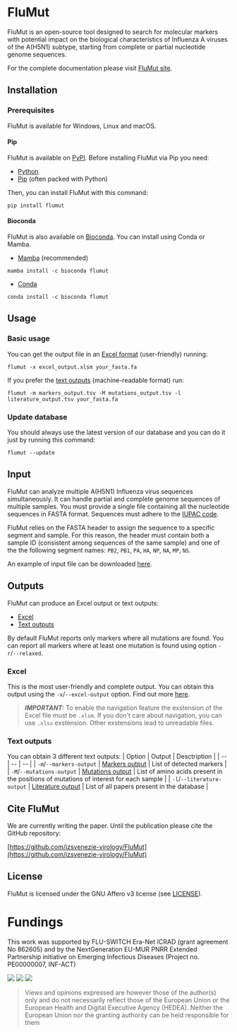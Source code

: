 # FluMut

FluMut is an open-source tool designed to search for molecular markers with potential impact on the biological characteristics of Influenza A viruses of the A(H5N1) subtype, starting from complete or partial nucleotide genome sequences.

For the complete documentation please visit [FluMut site](https://izsvenezie-virology.github.io/FluMut/).

## Installation

### Prerequisites
FluMut is available for Windows, Linux and macOS.

#### Pip
FluMut is available on [PyPI](https://pypi.org/flumut).
Before installing FluMut via Pip you need:
- [Python](https://www.python.org/downloads/)
- [Pip](https://pypi.org/project/pip/) (often packed with Python)

Then, you can install FluMut with this command:
```
pip install flumut
```

#### Bioconda
FluMut is also available on [Bioconda](https://bioconda.github.io/flumut).
You can install using Conda or Mamba.
- [Mamba](https://mamba.readthedocs.io/en/latest/installation/mamba-installation.html) (recommended)
```
mamba install -c bioconda flumut
```
- [Conda](https://conda.io/projects/conda/en/latest/user-guide/install/index.html)
```
conda install -c bioconda flumut
```

## Usage
### Basic usage
You can get the output file in an [Excel format](#excel) (user-friendly) running:
```
flumut -x excel_output.xlsm your_fasta.fa
```
If you prefer the [text outputs](#text-outputs) (machine-readable format) run:
```
flumut -m markers_output.tsv -M mutations_output.tsv -l literature_output.tsv your_fasta.fa
```

### Update database
You should always use the latest version of our database and you can do it just by running this command:
```
flumut --update
```

## Input
FluMut can analyze multiple A(H5N1) Influenza virus sequences simultaneously.
It can handle partial and complete genome sequences of multiple samples.
You must provide a single file containing all the nucleotide sequences in FASTA format.
Sequences must adhere to the [IUPAC code](https://www.bioinformatics.org/sms/iupac.html).

FluMut relies on the FASTA header to assign the sequence to a specific segment and sample.
For this reason, the header must contain both a sample ID (consistent among sequences of the same sample) and one of the the following segment names: `PB2`, `PB1`, `PA`, `HA`, `NP`, `NA`, `MP`, `NS`.

An example of input file can be downloaded [here](https://github.com/izsvenezie-virology/FluMut/releases/latest/download/fasta_input_example.fa).

## Outputs
FluMut can produce an Excel output or text outputs:
- [Excel](#excel)
- [Text outputs](#text-outputs)

By default FluMut reports only markers where all mutations are found.
You can report all markers where at least one mutation is found using option `-r`/`--relaxed`.

### Excel
This is the most user-friendly and complete output. 
You can obtain this output using the `-x`/`--excel-output` option.
Find out more [here](https://izsvenezie-virology.github.io/FluMut/docs/output#excel-output).

>**_IMPORTANT:_** To enable the navigation feature the exstension of the Excel file must be `.xlsm`.
>If you don't care about navigation, you can use `.xlsx` exstension.
>Other exstensions lead to unreadable files.

### Text outputs
You can obtain 3 different text outputs:
| Option | Output | Desctription |
| -- | -- | -- |
| `-m`/`--markers-output` | [Markers output](https://izsvenezie-virology.github.io/FluMut/docs/output#markers-output) | List of detected markers |
| `-M`/`--mutations-output` | [Mutations output](https://izsvenezie-virology.github.io/FluMut/docs/output#mutations-output) | List of amino acids present in the positions of mutations of interest for each sample |
| `-l`/`--literature-output` | [Literature output](https://izsvenezie-virology.github.io/FluMut/docs/output#literature-output) | List of all papers present in the database |

## Cite FluMut
We are currently writing the paper. 
Until the publication please cite the GitHub repository:

[https://github.com/izsvenezie-virology/FluMut](https://github.com/izsvenezie-virology/FluMut)

## License
FluMut is licensed under the GNU Affero v3 license (see [LICENSE](LICENSE)).

# Fundings

This work was supported by FLU-SWITCH Era-Net ICRAD (grant agreement No 862605) and by the NextGeneration EU-MUR PNRR Extended Partnership initiative on Emerging Infectious Diseases (Project no. PE00000007, INF-ACT)

![](docs/images/Logo-Flu-Switch.png) ![](docs/images/Logo-Inf-act.jpg) ![](docs/images/Logo-eu.png)

>Views and opinions expressed are however those of the author(s) only and do not necessarily reflect those of the European Union or the European Health and Digital Executive Agency (HEDEA). 
>Neither the European Union nor the granting authority can be held responsible for them
